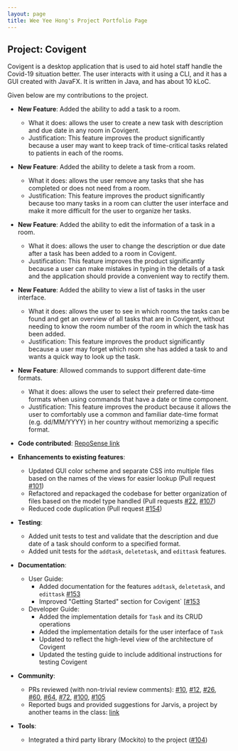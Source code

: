 ```yaml
---
layout: page
title: Wee Yee Hong's Project Portfolio Page
---
```


## Project: Covigent

Covigent is a desktop application that is used to aid hotel staff handle the Covid-19 situation better. The user interacts with it using a CLI, and it has a GUI created with JavaFX. It is written in Java, and has about 10 kLoC.

Given below are my contributions to the project.

* **New Feature**: Added the ability to add a task to a room.
  * What it does: allows the user to create a new task with description and due date in any room in Covigent.
  * Justification: This feature improves the product significantly because a user may want to keep track of time-critical tasks related to patients in each of the rooms.

* **New Feature**: Added the ability to delete a task from a room.
  * What it does: allows the user remove any tasks that she has completed or does not need from a room.
  * Justification: This feature improves the product significantly because too many tasks in a room can clutter the user interface and make it more difficult for the user to organize her tasks.

* **New Feature**: Added the ability to edit the information of a task in a room.
   * What it does: allows the user to change the description or due date after a task has been added to a room in Covigent.
   * Justification: This feature improves the product significantly because a user can make mistakes in typing in the details of a task and the application should provide a convenient way to rectify them.

* **New Feature**: Added the ability to view a list of tasks in the user interface.
  * What it does: allows the user to see in which rooms the tasks can be found and get an overview of all tasks that are in Covigent, without needing to know the room number of the room in which the task has been added.
  * Justification: This feature improves the product significantly because a user may forget which room she has added a task to and wants a quick way to look up the task.

* **New Feature**: Allowed commands to support different date-time formats.
  * What it does: allows the user to select their preferred date-time formats when using commands that have a date or time component.
  * Justification: This feature improves the product because it allows the user to comfortably use a common and familiar date-time format (e.g. dd/MM/YYYY) in her country without memorizing a specific format.

* **Code contributed**: [RepoSense link](https://nus-cs2103-ay2021s1.github.io/tp-dashboard/#breakdown=true&search=w-yeehong)

* **Enhancements to existing features**:
  * Updated GUI color scheme and separate CSS into multiple files based on the names of the views for easier lookup (Pull request [#101](https://github.com/AY2021S1-CS2103T-W12-1/tp/pull/101))
  * Refactored and repackaged the codebase for better organization of files based on the model type handled (Pull requests [#22](https://github.com/AY2021S1-CS2103T-W12-1/tp/pull/22), [#107](https://github.com/AY2021S1-CS2103T-W12-1/tp/pull/107))
  * Reduced code duplication (Pull request [#154](https://github.com/AY2021S1-CS2103T-W12-1/tp/pull/154))

* **Testing**:
  * Added unit tests to test and validate that the description and due date of a task should conform to a specified format.
  * Added unit tests for the `addtask`, `deletetask`, and `edittask` features.

* **Documentation**:
  * User Guide:
    * Added documentation for the features `addtask`, `deletetask`, and `edittask` [\#153](https://github.com/AY2021S1-CS2103T-W12-1/tp/pull/153)
    * Improved "Getting Started" section for Covigent` [[\#153](https://github.com/AY2021S1-CS2103T-W12-1/tp/pull/153)
  * Developer Guide:
    * Added the implementation details for `Task` and its CRUD operations
    * Added the implementation details for the user interface of `Task`
    * Updated to reflect the high-level view of the architecture of Covigent
    * Updated the testing guide to include additional instructions for testing Covigent

* **Community**:
  * PRs reviewed (with non-trivial review comments): [\#10](https://github.com/AY2021S1-CS2103T-W12-1/tp/pull/10),
   [\#12](https://github.com/AY2021S1-CS2103T-W12-1/tp/pull/12), [\#26](https://github.com/AY2021S1-CS2103T-W12-1/tp/pull/26),
   [\#60](https://github.com/AY2021S1-CS2103T-W12-1/tp/pull/60), [\#64](https://github.com/AY2021S1-CS2103T-W12-1/tp/pull/64),
   [\#72](https://github.com/AY2021S1-CS2103T-W12-1/tp/pull/72), [\#100](https://github.com/AY2021S1-CS2103T-W12-1/tp/pull/100),
   [\#105](https://github.com/AY2021S1-CS2103T-W12-1/tp/pull/105)
  * Reported bugs and provided suggestions for Jarvis, a project by another teams in the class: [link](https://github.com/w-yeehong/ped/issues)

* **Tools**:
  * Integrated a third party library (Mockito) to the project ([\#104](https://github.com/AY2021S1-CS2103T-W12-1/tp/pull/104))
